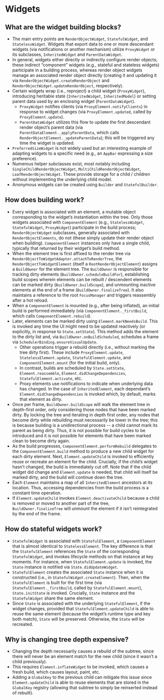 # Widgets

## What are the widget building blocks?

* The main entry points are `RenderObjectWidget`, `StatefulWidget`, and `StatelessWidget`. Widgets that export data to one or more descendant widgets \(via notifications or another mechanism\) utilize `ProxyWidget` or its subclasses, `InheritedWidget` and `ParentDataWidget`. 
* In general, widgets either directly or indirectly configure render objects; these indirect “component” widgets \(e.g., stateful and stateless widgets\) participate in a building process, whereas render object widgets manage an associated render object directly \(creating it and updating it via `RenderObjectWidget.createRenderObject` and `RenderObjectWidget.updateRenderObject`, respectively\).
* Certain widgets wrap \(i.e., reproject\) a child widget \(`ProxyWidget`\), introducing heritable state \(`InheritedWidget`, `InheritedModel`\) or setting parent data used by an enclosing widget \(`ParentDataWidget`\).
  * `ProxyWidget` notifies clients \(via `ProxyElement.notifyClients`\) in response to widget changes \(via `ProxyElement.updated`, called by `ProxyElement.update`\).
  * `ParentDataWidget` utilizes this flow to update the first descendant render object’s parent data \(via `ParentDataElement._applyParentData`, which calls `RenderObjectElement._updateParentData`\); this will be triggered any time the widget is updated.
* `PreferredSizeWidget` is not widely used but an interesting example of adapting widgets to a specific need \(e.g., an `AppBar` expressing a size preference\).
* Numerous helper subclasses exist, most notably including `SingleChildRenderObjectWidget`, `MultiChildRenderObjectWidget`, `LeafRenderObjectWidget`. These provide storage for a child / children without implementing the underlying child model.
* Anonymous widgets can be created using `Builder` and `StatefulBuilder`.

## How does building work?

* Every widget is associated with an element, a mutable object corresponding to the widget’s instantiation within the tree. Only those widgets associated with `ComponentElement` \(e.g., `StatelessWidget`, `StatefulWidget`, `ProxyWidget`\) participate in the build process; `RenderObjectWidget` subclasses, generally associated with `RenderObjectElements`, do not \(these simply update their render object when building\). `ComponentElement` instances only have a single child, typically that returned by their widget’s build method.
* When the element tree is first affixed to the render tree via `RenderObjectToWidgetAdapter.attachToRenderTree`, the `RenderObjectToWidgetElement` \(itself a `RootRenderObjectElement`\) assigns a `BuildOwner` for the element tree. The `BuildOwner` is responsible for tracking dirty elements \(`BuildOwner.scheduleBuildFor`\), establishing build scopes wherein elements can be rebuilt / descendent elements can be marked dirty \(`BuildOwner.buildScope`\), and unmounting inactive elements at the end of a frame \(`BuildOwner.finalizeTree`\). It also maintains a reference to the root `FocusManager` and triggers reassembly after a hot reload.
* When a `ComponentElement` is mounted \(e.g., after being inflated\), an initial build is performed immediately \(via `ComponentElement._firstBuild`, which calls `ComponentElement.rebuild`\).
* Later, elements can be marked dirty using `Element.markNeedsBuild`. This is invoked any time the UI might need to be updated reactively \(or explicitly, in response to `State.setState`\). This method adds the element to the dirty list and, via `BuildOwner.onBuildScheduled`, schedules a frame via `SchedulerBinding.ensureVisualUpdate`.
  * Other operations trigger a rebuild directly \(i.e., without marking the tree dirty first\). These include `ProxyElement.update`, `StatelessElement.update`, `StatefulElement.update`, and `ComponentElement.mount` \(for the initial build, only\).
  * In contrast, builds are scheduled by `State.setState`, `Element.reassemble`, `Element.didChangeDependencies`, `StatefulElement.activate`, etc.
  * Proxy elements use notifications to indicate when underlying data has changed. In the case of `InheritedElement`, each dependant’s `Element.didChangeDependencies` is invoked which, by default, marks that element as dirty.
* Once per frame, `BuildOwner.buildScope` will walk the element tree in depth-first order, only considering those nodes that have been marked dirty. By locking the tree and iterating in depth first order, any nodes that become dirty while rebuilding must necessarily be lower in the tree; this is because building is a unidirectional process -- a child cannot mark its parent as being dirty. Thus, it is not possible for build cycles to be introduced and it is not possible for elements that have been marked clean to become dirty again.
* As the build progresses, `ComponentElement.performRebuild` delegates to the `ComponentElement.build` method to produce a new child widget for each dirty element. Next, `Element.updateChild` is invoked to efficiently reuse or recreate an element for the child. Crucially, if the child’s widget hasn’t changed, the build is immediately cut off. Note that if the child widget did change and `Element.update` is needed, that child will itself be marked dirty, and the build will continue down the tree.
* Each `Element` maintains a map of all `InheritedElement` ancestors at its location. Thus, accessing dependencies from the build process is a constant time operation.
* If `Element.updateChild` invokes `Element.deactivateChild` because a child is removed or moved to another part of the tree, `BuildOwner.finalizeTree` will unmount the element if it isn’t reintegrated by the end of the frame.

## How do stateful widgets work?

* `StatefulWidget` is associated with `StatefulElement`, a `ComponentElement` that is almost identical to `StatelessElement`. The key difference is that the `StatefulElement` references the `State` of the corresponding `StatefulWidget`, and invokes lifecycle methods on that instance at key moments. For instance, when `StatefulElement.update` is invoked, the `State` instance is notified via `State.didUpdateWidget`.
* `StatefulElement` creates the associated `State` instance when it is constructed \(i.e., in `StatefulWidget.createElement`\). Then, when the `StatefulElement` is built for the first time \(via `StatefulElement._firstBuild`, called by `StatefulElement.mount`\), `State.initState` is invoked. Crucially, `State` instance and the `StatefulWidget` share the same element.
* Since `State` is associated with the underlying `StatefulElement`, if the widget changes, provided that `StatefulElement.updateChild` is able to reuse the same element \(because the widget’s runtime type and key both match\), `State` will be preserved. Otherwise, the `State` will be recreated.

## Why is changing tree depth expensive?

* Changing the depth necessarily causes a rebuild of the subtree, since there will never be an element match for the new child \(since it wasn’t a child previously\).
* This requires `Element.inflateWidget` to be invoked, which causes a fresh build, which causes layout, paint, etc.
* Adding a `GlobalKey` to the previous child can mitigate this issue since `Element.updateChild` is able to reuse elements that are stored in the `GlobalKey` registry \(allowing that subtree to simply be reinserted instead of rebuilt\).

